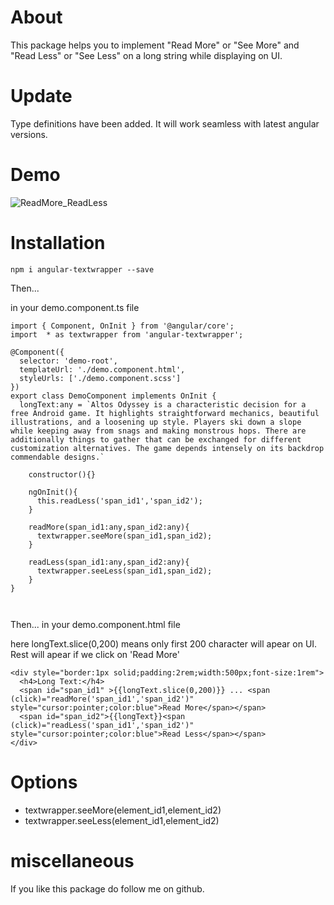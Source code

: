 # About

This package helps you to implement "Read More" or "See More" and "Read Less" or "See Less" on a long string while displaying on UI.

# Update

Type definitions have been added. It will work seamless with latest angular versions.

# Demo

![ReadMore_ReadLess](https://user-images.githubusercontent.com/20151781/135718540-ccba9b6f-04e7-4a33-82ef-5c388b52be76.gif)

# Installation

`npm i angular-textwrapper --save`

Then...

in your demo.component.ts file 

```
import { Component, OnInit } from '@angular/core';
import  * as textwrapper from 'angular-textwrapper';

@Component({
  selector: 'demo-root',
  templateUrl: './demo.component.html',
  styleUrls: ['./demo.component.scss']
})
export class DemoComponent implements OnInit {
  longText:any = `Altos Odyssey is a characteristic decision for a free Android game. It highlights straightforward mechanics, beautiful illustrations, and a loosening up style. Players ski down a slope while keeping away from snags and making monstrous hops. There are additionally things to gather that can be exchanged for different customization alternatives. The game depends intensely on its backdrop commendable designs.`

    constructor(){}

    ngOnInit(){
      this.readLess('span_id1','span_id2');
    }

    readMore(span_id1:any,span_id2:any){
      textwrapper.seeMore(span_id1,span_id2);
    }

    readLess(span_id1:any,span_id2:any){
      textwrapper.seeLess(span_id1,span_id2);
    }
}



```

Then...
in your demo.component.html file

here longText.slice(0,200) means only first 200 character will apear on UI. Rest will apear if we click on 'Read More' 

```
<div style="border:1px solid;padding:2rem;width:500px;font-size:1rem">
  <h4>Long Text:</h4>
  <span id="span_id1" >{{longText.slice(0,200)}} ... <span (click)="readMore('span_id1','span_id2')" style="cursor:pointer;color:blue">Read More</span></span>
  <span id="span_id2">{{longText}}<span (click)="readLess('span_id1','span_id2')" style="cursor:pointer;color:blue">Read Less</span></span>
</div>

```

# Options

* textwrapper.seeMore(element_id1,element_id2)
* textwrapper.seeLess(element_id1,element_id2)

# miscellaneous

If you like this package do follow me on github.

